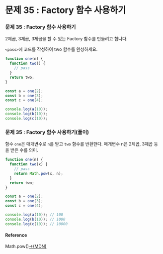 # 문제 35 : Factory  함수 사용하기

### 문제 35 : Factory 함수 사용하기

2제곱, 3제곱, 3제곱을 할 수 있는 Factory 함수를 만들려고 합니다.

`<pass>`에 코드를 작성하여 two 함수를 완성하세요.

```javascript
function one(n) {
  function two() {
    // pass
  }
  return two;
}

const a = one(2);
const b = one(3);
const c = one(4);

console.log(a(10));
console.log(b(10));
console.log(c(10));
```

### 문제 35 : Factory 함수 사용하기\(풀이\)

 함수 `one`은 매개변수로 `n`를 받고 `two` 함수를 반환한다. 매개변수 n은 2제곱, 3제곱 등을 받은 수를 의미.

```javascript
function one(n) {
  function two(x) {
    // pass
    return Math.pow(x, n);
  }
  return two;
}

const a = one(2);
const b = one(3);
const c = one(4);

console.log(a(10)); // 100
console.log(b(10)); // 1000
console.log(c(10)); // 10000
```

#### Reference

Math.pow\(\)[→\(MDN\)](https://developer.mozilla.org/en-US/docs/Web/JavaScript/Reference/Global_Objects/Math/pow)

